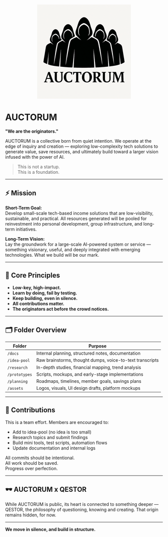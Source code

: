 <p align="center">
  <img src="https://raw.githubusercontent.com/the-qestor-project/auctorum/master/assets/auctorum_logo_small.png" width="300"/>
</p>

# AUCTORUM

**"We are the originators."**

AUCTORUM is a collective born from quiet intention. We operate at the edge of inquiry and creation — exploring low-complexity tech solutions to generate value, save resources, and ultimately build toward a larger vision infused with the power of AI.

> This is not a startup.  
> This is a foundation.

---

## ⚡ Mission

**Short-Term Goal:**  
Develop small-scale tech-based income solutions that are low-visibility, sustainable, and practical. All resources generated will be pooled for reinvestment into personal development, group infrastructure, and long-term initiatives.

**Long-Term Vision:**  
Lay the groundwork for a large-scale AI-powered system or service — something visionary, useful, and deeply integrated with emerging technologies. What we build will be our mark.

---

## 🧭 Core Principles

- **Low-key, high-impact.**  
- **Learn by doing, fail by testing.**  
- **Keep building, even in silence.**  
- **All contributions matter.**  
- **The originators act before the crowd notices.**

---

## 🗂️ Folder Overview

| Folder        | Purpose |
|---------------|---------|
| `/docs`       | Internal planning, structured notes, documentation |
| `/idea-pool`  | Raw brainstorms, thought dumps, voice-to-text transcripts |
| `/research`   | In-depth studies, financial mapping, trend analysis |
| `/prototypes` | Scripts, mockups, and early-stage implementations |
| `/planning`   | Roadmaps, timelines, member goals, savings plans |
| `/assets`     | Logos, visuals, UI design drafts, platform mockups |

---

## 🤝 Contributions

This is a team effort. Members are encouraged to:
- Add to idea-pool (no idea is too small)
- Research topics and submit findings
- Build mini tools, test scripts, automation flows
- Update documentation and internal logs

All commits should be intentional.  
All work should be saved.  
Progress over perfection.

---

## 🕶️ AUCTORUM x QESTOR

While AUCTORUM is public, its heart is connected to something deeper — QESTOR, the philosophy of questioning, knowing and creating. That origin remains hidden, for now.

---

**We move in silence, and build in structure.**
